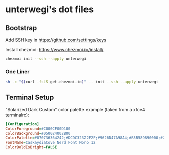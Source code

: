 # unterwegi's dot files

## Bootstrap

Add SSH key in https://github.com/settings/keys

Install chezmoi: https://www.chezmoi.io/install/

```bash
chezmoi init --ssh --apply unterwegi
```

### One Liner

```bash
sh -c "$(curl -fsLS get.chezmoi.io)" -- init --ssh --apply unterwegi
```

## Terminal Setup

"Solarized Dark Custom" color palette example (taken from a xfce4 terminalrc):

```ini
[Configuration]
ColorForeground=#C000CF00D100
ColorBackground=#050024002B00
ColorPalette=#070736364242;#DCDC32322F2F;#9626D47A98A4;#B5B589890000;#26268B8BD2D2;#D3D336368282;#2A2AA1A19898;#EEEEE8E8D5D5;#12424C6D5B4E;#CBCB4B4B1616;#4BB183693DC3;#B19AB40C399D;#838394949696;#6C6C7171C4C4;#9393A1A1A1A1;#FDFDF6F6E3E3
FontName=CaskaydiaCove Nerd Font Mono 12
ColorBoldIsBright=FALSE
```
